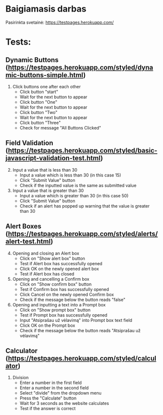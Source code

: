 # Baigiamasis darbas
Pasirinkta svetainė: https://testpages.herokuapp.com/

# Tests:
## Dynamic Buttons (https://testpages.herokuapp.com/styled/dynamic-buttons-simple.html)
1. Click buttons one after each other
   * Click button "start"
   * Wait for the next button to appear
   * Click button "One"
   * Wait for the next button to appear
   * Click button "Two"
   * Wait for the next button to appear
   * Click button "Three"
   * Check for message "All Buttons Clicked"

## Field Validation (https://testpages.herokuapp.com/styled/basic-javascript-validation-test.html)
2. Input a value that is less than 30
   * Input a value which is less than 30 (in this case 15)
   * Click "Submit Value" button
   * Check if the inputted value is the same as submitted value
3. Input a value that is greater than 30
   * Input a value which is greater than 30 (in this case 50)
   * Click "Submit Value" button
   * Check if an alert has popped up warning that the value is greater than 30

## Alert Boxes (https://testpages.herokuapp.com/styled/alerts/alert-test.html)
4. Opening and closing an Alert box
   * Click on "Show alert box" button
   * Test if Alert box has successfully opened
   * Click OK on the newly opened alert box
   * Test if Alert box has closed
5. Opening and cancelling a Confirm box
   * Click on "Show confirm box" button
   * Test if Confirm box has successfully opened
   * Click Cancel on the newly opened Confirm box
   * Check if the message below the button reads "false"
6. Opening and inputting a text into a Prompt box
   * Click on "Show prompt box" button
   * Test if Prompt box has successfully opened
   * Input "Atsiprašau už vėlavimą" into Prompt box text field
   * Click OK on the Prompt box
   * Check if the message below the button reads "Atsiprašau už vėlavimą"

## Calculator (https://testpages.herokuapp.com/styled/calculator)
1. Division
   * Enter a number in the first field
   * Enter a number in the second field
   * Select "divide" from the dropdown menu
   * Press the "Calculate" button
   * Wait for 3 seconds as the website calculates
   * Test if the answer is correct
